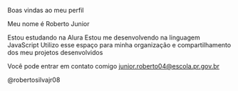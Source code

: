 Boas vindas ao meu perfil

Meu nome é Roberto Junior

Estou estudando na Alura
Estou me desenvolvendo na linguagem JavaScript
Utilizo esse espaço para minha organização e compartilhamento dos meu projetos desenvolvidos

Você pode entrar em contato comigo
junior.roberto04@escola.pr.gov.br

@robertosilvajr08
